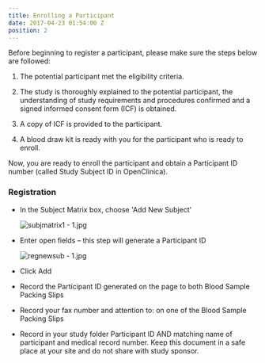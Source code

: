 ```yaml
---
title: Enrolling a Participant
date: 2017-04-23 01:54:00 Z
position: 2
---
```


Before beginning to register a participant, please make sure the steps below are followed:

1. The potential participant met the eligibility criteria.

2. The study is thoroughly explained to the potential participant, the understanding of study requirements and procedures confirmed and a signed informed consent form (ICF) is obtained.

3. A copy of ICF is provided to the participant.

4. A blood draw kit is ready with you for the participant who is ready to enroll.

Now, you are ready to enroll the participant and obtain a Participant ID number (called Study Subject ID in OpenClinica).

### Registration

* In the Subject Matrix box, choose 'Add New Subject'

  ![subjmatrix1 - 1.jpg](/uploads/subjmatrix1%20-%201.jpg)

* Enter open fields – this step will generate a Participant ID

  ![regnewsub - 1.jpg](/uploads/regnewsub%20-%201.jpg)

* Click Add

* Record the Participant ID generated on the page to both Blood Sample Packing Slips

* Record your fax number and attention to: on one of the Blood Sample Packing Slips

* Record in your study folder Participant ID AND matching name of participant and medical record number.  Keep this document in a safe place at your site and do not share with study sponsor.
